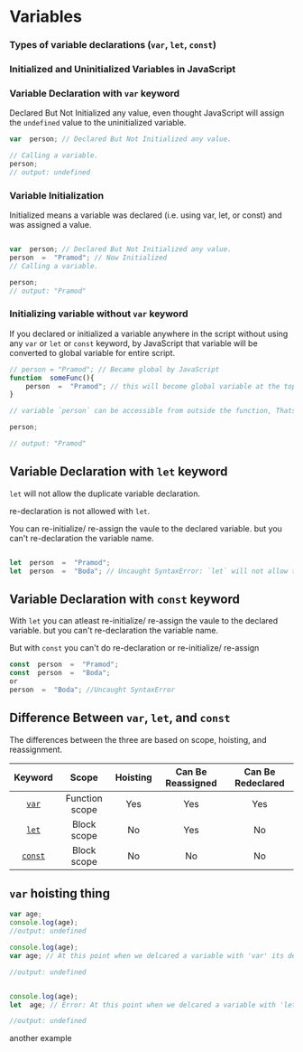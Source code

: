# Variables

  

### Types of variable declarations (`var`, `let`, `const`)

  

### Initialized and Uninitialized Variables in JavaScript

  

### Variable Declaration with `var` keyword

Declared But Not Initialized any value, even thought JavaScript will assign the `undefined` value to the uninitialized variable.

```javascript
var  person; // Declared But Not Initialized any value.

// Calling a variable.
person;
// output: undefined

```

### Variable Initialization

Initialized means a variable was declared (i.e. using var, let, or const) and was assigned a value.

```javascript

var  person; // Declared But Not Initialized any value.
person  =  "Pramod"; // Now Initialized
// Calling a variable.

person;
// output: "Pramod"
```

### Initializing variable without `var` keyword
If you declared or initialized a variable anywhere in the script without using any `var` or `let` or `const` keyword, by JavaScript that variable will be converted to global variable for entire script.

```javascript
// person = "Pramod"; // Became global by JavaScript
function  someFunc(){
	person  =  "Pramod"; // this will become global variable at the top of script.
}

// variable `person` can be accessible from outside the function, Thats not the best practice.

person;

// output: "Pramod"

```

## Variable Declaration with `let` keyword
`let` will not allow the duplicate variable declaration.

re-declaration is not allowed with `let`.

You can re-initialize/ re-assign the vaule to the declared variable. but you can't re-declaration the variable name.

```javascript

let  person  =  "Pramod";
let  person  =  "Boda"; // Uncaught SyntaxError: `let` will not allow the duplicate variable declaration, re-declarations is not allowed with `let`.

```

## Variable Declaration with `const` keyword

With `let` you can atleast re-initialize/ re-assign the vaule to the declared variable. but you can't re-declaration the variable name.

But with `const` you can't do re-declaration or re-initialize/ re-assign
```javascript
const  person  =  "Pramod";
const  person  =  "Boda";
or
person  =  "Boda"; //Uncaught SyntaxError
```
## Difference Between  `var`,  `let`, and  `const`

The differences between the three are based on scope, hoisting, and reassignment.

| Keyword | Scope | Hoisting | Can Be Reassigned|Can Be Redeclared
|:--------:|:--------:|:--------:|:--------:|:--------:|
| [`var`](https://developer.mozilla.org/en-US/docs/Web/JavaScript/Reference/Statements/var) | Function scope | Yes | Yes | Yes|
|[`let`](https://developer.mozilla.org/en-US/docs/Web/JavaScript/Reference/Statements/let)| Block scope| No |Yes | No|
|[`const`](https://developer.mozilla.org/en-US/docs/Web/JavaScript/Reference/Statements/const)|Block scope|No|No|No|


## `var` hoisting thing

```javascript
var age;
console.log(age);
//output: undefined
```
```javascript
console.log(age);
var age; // At this point when we delcared a variable with 'var' its declaraion - hoisted at the top of the scope.

//output: undefined
```
```javascript

console.log(age);
let  age; // Error: At this point when we delcared a variable with 'let' its declaraion - hoisted at the same place(scope).

//output: undefined
```

another example

```javascript

```
<!--stackedit_data:
eyJoaXN0b3J5IjpbNzQxNjYxNDc4LDk3MTk1MDM0OCw1ODkxMj
AxODYsLTE4NzI3OTU0MjgsLTEwMDgyNzE4Myw3MzA5OTgxMTZd
fQ==
-->